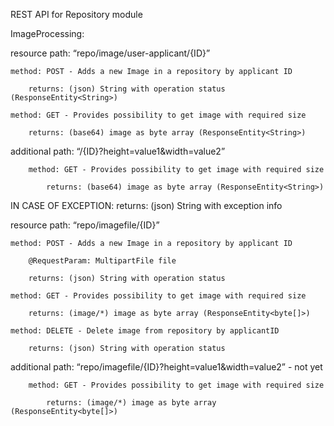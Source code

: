 REST API for Repository module

ImageProcessing:


resource path: “repo/image/user-applicant/{ID}”

    method: POST - Adds a new Image in a repository by applicant ID
    
        returns: (json) String with operation status (ResponseEntity<String>)
        
    method: GET - Provides possibility to get image with required size
    
        returns: (base64) image as byte array (ResponseEntity<String>)

additional path: “/{ID}?height=value1&width=value2”

        method: GET - Provides possibility to get image with required size
        
            returns: (base64) image as byte array (ResponseEntity<String>)

IN CASE OF EXCEPTION:
returns: (json) String with exception info


resource path: “repo/imagefile/{ID}”

    method: POST - Adds a new Image in a repository by applicant ID
    
        @RequestParam: MultipartFile file
        
        returns: (json) String with operation status
        
    method: GET - Provides possibility to get image with required size
    
        returns: (image/*) image as byte array (ResponseEntity<byte[]>)
        
    method: DELETE - Delete image from repository by applicantID
    
        returns: (json) String with operation status
        
additional path: “repo/imagefile/{ID}?height=value1&width=value2” - not yet

        method: GET - Provides possibility to get image with required size
        
            returns: (image/*) image as byte array (ResponseEntity<byte[]>)